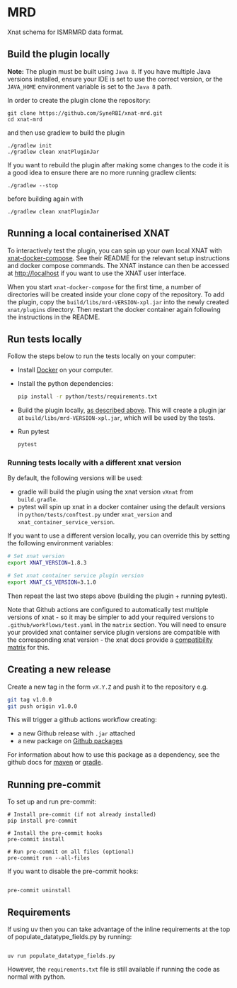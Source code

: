 # MRD

Xnat schema for ISMRMRD data format.

## Build the plugin locally

**Note:** The plugin must be built using `Java 8`. If you have multiple Java
versions installed, ensure your IDE is set to use the correct version, or the
`JAVA_HOME` environment variable is set to the `Java 8` path.

In order to create the plugin clone the repository:

```shell
git clone https://github.com/SyneRBI/xnat-mrd.git
cd xnat-mrd
```

and then use gradlew to build the plugin

```shell
./gradlew init
./gradlew clean xnatPluginJar
```

If you want to rebuild the plugin after making some changes to the code it is a
good idea to ensure there are no more running gradlew clients:

```shell
./gradlew --stop
```

before building again with

```shell
./gradlew clean xnatPluginJar
```

## Running a local containerised XNAT

To interactively test the plugin, you can spin up your own local XNAT with
[xnat-docker-compose](https://github.com/NrgXnat/xnat-docker-compose). See their
README for the relevant setup instructions and docker compose commands. The XNAT
instance can then be accessed at <http://localhost> if you want to use the XNAT
user interface.

When you start `xnat-docker-compose` for the first time, a number of directories
will be created inside your clone copy of the repository. To add the plugin,
copy the `build/libs/mrd-VERSION-xpl.jar` into the newly created `xnat/plugins`
directory. Then restart the docker container again following the instructions in
the README.

## Run tests locally

Follow the steps below to run the tests locally on your computer:

- Install [Docker](https://www.docker.com/) on your computer.
- Install the python dependencies:

  ```bash
  pip install -r python/tests/requirements.txt
  ```

- Build the plugin locally, [as described above](#build-the-plugin-locally).
  This will create a plugin jar at `build/libs/mrd-VERSION-xpl.jar`, which will
  be used by the tests.

- Run pytest

  ```python
  pytest
  ```

### Running tests locally with a different xnat version

By default, the following versions will be used:

- gradle will build the plugin using the xnat version `vXnat` from
  `build.gradle`.
- pytest will spin up xnat in a docker container using the default versions in
  `python/tests/conftest.py` under `xnat_version` and
  `xnat_container_service_version`.

If you want to use a different version locally, you can override this by setting
the following environment variables:

```bash
# Set xnat version
export XNAT_VERSION=1.8.3

# Set xnat container service plugin version
export XNAT_CS_VERSION=3.1.0
```

Then repeat the last two steps above (building the plugin + running pytest).

Note that Github actions are configured to automatically test multiple versions
of xnat - so it may be simpler to add your required versions to
`.github/workflows/test.yaml` in the `matrix` section. You will need to ensure
your provided xnat container service plugin versions are compatible with the
corresponding xnat version - the xnat docs provide a
[compatibility matrix](https://wiki.xnat.org/container-service/container-service-compatibility-matrix)
for this.

## Creating a new release

Create a new tag in the form `vX.Y.Z` and push it to the repository e.g.

```bash
git tag v1.0.0
git push origin v1.0.0
```

This will trigger a github actions workflow creating:

- a new Github release with `.jar` attached
- a new package on
  [Github packages](https://github.com/orgs/SyneRBI/packages?repo_name=xnat-mrd)

For information about how to use this package as a dependency, see the github
docs for
[maven](https://docs.github.com/en/packages/working-with-a-github-packages-registry/working-with-the-apache-maven-registry#installing-a-package)
or
[gradle](https://docs.github.com/en/packages/working-with-a-github-packages-registry/working-with-the-gradle-registry#using-a-published-package).

## Running pre-commit

To set up and run pre-commit:

```shell
# Install pre-commit (if not already installed)
pip install pre-commit

# Install the pre-commit hooks
pre-commit install

# Run pre-commit on all files (optional)
pre-commit run --all-files
```

If you want to disable the pre-commit hooks:

```shell

pre-commit uninstall
```

## Requirements

If using uv then you can take advantage of the inline requirements at the top of
populate_datatype_fields.py by running:

```shell

uv run populate_datatype_fields.py
```

However, the `requirements.txt` file is still available if running the code as
normal with python.
